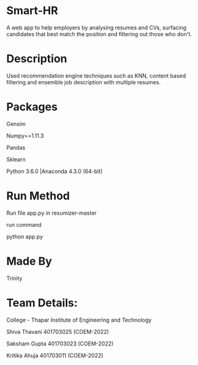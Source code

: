 # Smart-HR
A web app to help employers by analysing resumes and CVs, surfacing candidates that best match the position and filtering out those who don't.

# Description
Used recommendation engine techniques such as KNN, content based filtering and ensemble  job description with multiple resumes.

# Packages
Gensim

Numpy==1.11.3

Pandas

Sklearn

Python 3.6.0 |Anaconda 4.3.0 (64-bit)
# Run Method
Run file app.py in resumizer-master

run command

python app.py

# Made By
Trinity

# Team Details:
College - Thapar Institute of Engineering and Technology

Shiva Thavani 401703025 (COEM-2022)

Saksham Gupta 401703023 (COEM-2022)

Kritika Ahuja 401703011 (COEM-2022)
